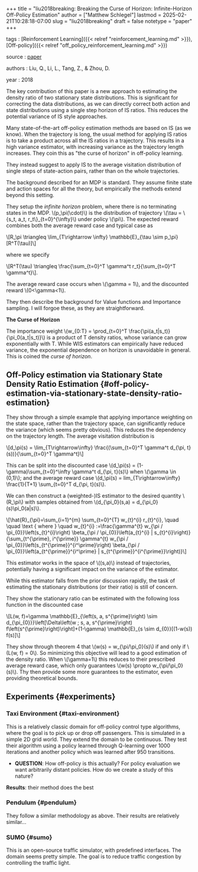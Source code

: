 +++
title = "liu2018breaking: Breaking the Curse of Horizon: Infinite-Horizon Off-Policy Estimation"
author = ["Matthew Schlegel"]
lastmod = 2025-02-21T10:28:18-07:00
slug = "liu2018breaking"
draft = false
notetype = "paper"
+++

tags
: [Reinforcement Learning]({{< relref "reinforcement_learning.md" >}}), [Off-policy]({{< relref "off_policy_reinforcement_learning.md" >}})

source
: [paper](http://papers.nips.cc/paper/7781-breaking-the-curse-of-horizon-infinite-horizon-off-policy-estimation)

authors
: Liu, Q., Li, L., Tang, Z., &amp; Zhou, D.

year
: 2018

The key contribution of this paper is a new approach to estimating the density ratio of two stationary state distributions. This is significant for correcting the data distributions, as we can directly correct both action and state distributions using a single step horizon of IS ratios. This reduces the potential variance of IS style approaches.

Many state-of-the-art off-policy estimation methods are based on IS (as we know). When the trajectory is long, the usual method for applying IS ratios is to take a product across all the IS ratios in a trajectory. This results in a high variance estimator, with increasing variance as the trajectory length increases. They coin this as "the curse of horizon" in off-policy learning.

They instead suggest to apply IS to the average visitation distribution of single steps of state-action pairs, rather than on the whole trajectories.

The background described for an MDP is standard. They assume finite state and action spaces for all the theory, but empirically the methods extend beyond this setting.

They setup the _infinite horizon_ problem, where there is no terminating states in the MDP. \\(p\_\pi(\cdot)\\) is the distribution of trajectory \\(\tau = \\{s\_t, a\_t, r\_t\\}\_{t=0}^{\infty}\\) under policy \\(\pi\\). The expected reward combines both the average reward case and typical case as

\\[R\_\pi \triangleq \lim\_{T\rightarrow \infty} \mathbb{E}\_{\tau \sim p\_\pi} [R^T(\tau)]\\]

where we specify

\\[R^T(\tau) \triangleq \frac{\sum\_{t=0}^T \gamma^t r\_t}{\sum\_{t=0}^T \gamma^t}\\].

The average reward case occurs when \\(\gamma = 1\\), and the discounted reward \\(0<\gamma<1\\).

They then describe the background for Value functions and Importance sampling. I will forgoe these, as they are straightforward.

**The Curse of Horizon**

The importance weight \\(w\_{0:T} = \prod\_{t=0}^T \frac{\pi(a\_t|s\_t)}{\pi\_0(a\_t|s\_t)}\\) is a product of T density ratios, whose variance can grow exponentially with T. While WIS estimators can empirically have reduced variance, the exponential dependence on horizon is unavoidable in general. This is coined the _curse of horizon_.


## Off-Policy estimation via Stationary State Density Ratio Estimation {#off-policy-estimation-via-stationary-state-density-ratio-estimation}

They show through a simple example that applying importance weighting on the state space, rather than the trajectory space, can significantly reduce the variance (which seems pretty obvious). This reduces the dependency on the trajectory length. The average visitation distribution is

\\[d\_\pi(s) = \lim\_{T\rightarrow\infty} \frac{(\sum\_{t=0}^T \gamma^t d\_{\pi, t}(s))}{\sum\_{t=0}^T \gamma^t}\\]

This can be split into the discounted case \\(d\_\pi(s) = (1-\gamma)\sum\_{t=0}^\infty \gamma^t d\_{\pi, t}(s)\\) when \\(\gamma \in (0,1)\\); and the average reward case \\(d\_\pi(s) = lim\_{T\rightarrow\infty} \frac{1}{T+1} \sum\_{t=0}^T d\_{\pi, t}(s)\\).

We can then construct a (weighted-)IS estimator to the desired quantity \\(R\_\pi\\) with samples obtained from \\(d\_{\pi\_0}(s,a) = d\_{\pi\_0}(s)\pi\_0(a|s)\\).

\\[\hat{R}\_{\pi}=\sum\_{i=1}^{m} \sum\_{t=0}^{T} w\_{t}^{i} r\_{t}^{i},
\quad \quad \text { where } \quad
w\_{t}^{i} :=\frac{\gamma^{t} w\_{\pi / \pi\_{0}}\left(s\_{t}^{i}\right) \beta\_{\pi / \pi\_{0}}\left(a\_{t}^{i} | s\_{t}^{i}\right)}{\sum\_{t^{\prime}, i^{\prime}} \gamma^{t} w\_{\pi / \pi\_{0}}\left(s\_{t^{\prime}}^{i^\prime}\right) \beta\_{\pi / \pi\_{0}}\left(a\_{t^{\prime}}^{i^\prime} | s\_{t^{\prime}}^{i^{\prime}}\right)}\\]

This estimator works in the space of \\((s,a)\\) instead of trajectories, potentially having a significant impact on the variance of the estimator.

While this estimator falls from the prior discussion rapidly, the task of estimating the stationary distributions (or their ratio) is still of concern.

They show the stationary ratio can be estimated with the following loss function in the discounted case

\\[L(w, f)=\gamma \mathbb{E}\_{\left(s, a, s^{\prime}\right) \sim d\_{\pi\_{0}}}\left[\Delta\left(w ; s, a, s^{\prime}\right) f\left(s^{\prime}\right)\right]+(1-\gamma) \mathbb{E}\_{s \sim d\_{0}}[(1-w(s)) f(s)]\\]

They show through theorem 4 that \\(w(s) = w\_{\pi/\pi\_0}(s)\\) if and only if \\(L(w, f) = 0\\). So minimizing this objective will lead to a good estimation of the density ratio. When \\(\gamma=1\\) this reduces to their prescribed average reward case, which only guarantees \\(w(s) \propto w\_{\pi/\pi\_0}(s)\\). Thy then provide some more guarantees to the estimator, even providing theoretical bounds.


## Experiments {#experiments}


### Taxi Environment {#taxi-environment}

This is a relatively classic domain for off-policy control type algorithms, where the goal is to pick up or drop off passengers. This is simulated in a simple 2D grid world. They extend the domain to be continuous. They test their algorithm using a policy learned through Q-learning over 1000 iterations and another policy which was learned after 950 transitions.

-   **QUESTION**: How off-policy is this actually? For policy evaluation we want arbitrarily distant policies. How do we create a study of this nature?

**Results**: their method does the best


### Pendulum {#pendulum}

They follow a similar methodology as above. Their results are relatively similar...


### SUMO {#sumo}

This is an open-source traffic simulator, with predefined interfaces. The domain seems pretty simple. The goal is to reduce traffic congestion by controlling the traffic light.
